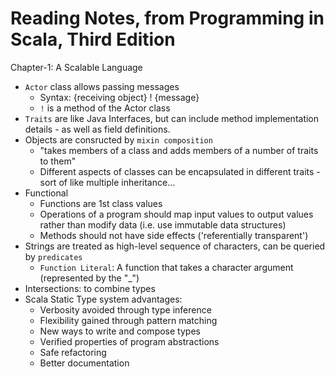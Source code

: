 
Reading Notes, from Programming in Scala, Third Edition
====

Chapter-1: A Scalable Language
* ```Actor``` class allows passing messages
	* Syntax: {receiving object} ! {message}
	* ```!``` is a method of the Actor class
* ```Traits``` are like Java Interfaces, but can include method implementation details - as well as field definitions.
* Objects are consructed by ```mixin composition```
	* "takes members of a class and adds members of a number of traits to them"
	* Different aspects of classes can be encapsulated in different traits - sort of like multiple inheritance...
* Functional
	* Functions are 1st class values
	* Operations of a program should map input values to output values rather than modify data (i.e. use immutable data structures)
	* Methods should not have side effects ('referentially transparent')
* Strings are treated as high-level sequence of characters, can be queried by ```predicates```
	* ```Function Literal```: A function that takes a character argument (represented by the "_")
* Intersections: to combine types
* Scala Static Type system advantages: 
	* Verbosity avoided through type inference
	* Flexibility gained through pattern matching 
	* New ways to write and compose types 
	* Verified properties of program abstractions
	* Safe refactoring
	* Better documentation 
	
	

